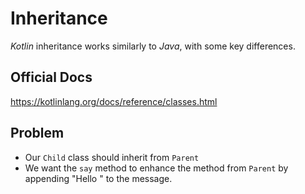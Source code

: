 # Inheritance

_Kotlin_ inheritance works similarly to _Java_, with some key differences.

## Official Docs

https://kotlinlang.org/docs/reference/classes.html

## Problem

- Our `Child` class should inherit from `Parent`
- We want the `say` method to enhance the method from `Parent` by appending "Hello " to the message.

